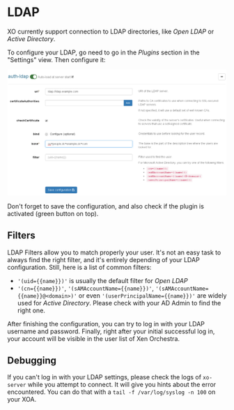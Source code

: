 # LDAP

XO currently support connection to LDAP directories, like *Open LDAP* or *Active Directory*.

To configure your LDAP, go need to go in the *Plugins* section in the "Settings" view. Then configure it:

![LDAP plugin settings](ldapconfig.png)

Don't forget to save the configuration, and also check if the plugin is activated (green button on top).

## Filters

LDAP Filters allow you to match properly your user. It's not an easy task to always find the right filter, and it's entirely depending of your LDAP configuration. Still, here is a list of common filters:

* `'(uid={{name}})'` is usually the default filter for *Open LDAP*
* `'(cn={{name}})'`, `'(sAMAccountName={{name}})'`, `'(sAMAccountName={{name}}@<domain>)'` or even `'(userPrincipalName={{name}})'` are widely used for *Active Directory*. Please check with your AD Admin to find the right one.

After finishing the configuration, you can try to log in with your LDAP username and password. Finally, right after your initial successful log in, your account will be visible in the user list of Xen Orchestra.

## Debugging

If you can't log in with your LDAP settings, please check the logs of `xo-server` while you attempt to connect. It will give you hints about the error encountered. You can do that with a `tail -f /var/log/syslog -n 100` on your XOA.